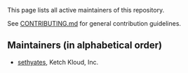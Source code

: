 This page lists all active maintainers of this repository.

See [CONTRIBUTING.md](https://github.com/ketch-sdk/ketch-web-api/blob/main/.github/CONTRIBUTING.md)
for general contribution guidelines.

## Maintainers (in alphabetical order)
- [sethyates](https://github.com/sethyates), Ketch Kloud, Inc.
